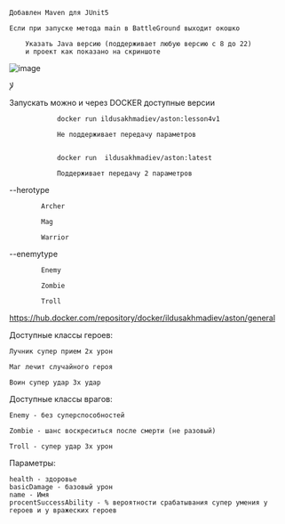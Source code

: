 	Добавлен Maven для JUnit5 
 
	Если при запуске метода main в BattleGround выходит окошко 
 
		Указать Java версию (поддерживает любую версию с 8 до 22) 
  		и проект как показано на скриншоте
![image](https://github.com/user-attachments/assets/57a8c132-53b7-4cd5-9aaf-76a8135f2719)



لإ

Запускать можно и через DOCKER доступные версии

                docker run ildusakhmadiev/aston:lesson4v1 

                Не поддерживает передачу параметров
              
                 
                docker run  ildusakhmadiev/aston:latest
 
                Поддерживает передачу 2 параметров	
   
--herotype

     		Archer
        
			Mag
   
   			Warrior
      
--enemytype

			Enemy
   
   			Zombie
      
      		Troll
    		
	
https://hub.docker.com/repository/docker/ildusakhmadiev/aston/general


Доступные классы героев:

	Лучник супер прием 2х урон

	Маг лечит случайного героя

	Воин супер удар 3х удар


Доступные классы врагов:

	Enemy - без суперспособностей

	Zombie - шанс воскреситься после смерти (не разовый)

	Troll - супер удар 3х урон


Параметры:


	health - здоровье
	basicDamage - базовый урон
	name - Имя
	procentSuccessAbility - % вероятности срабатывания супер умения у героев и у вражеских героев
